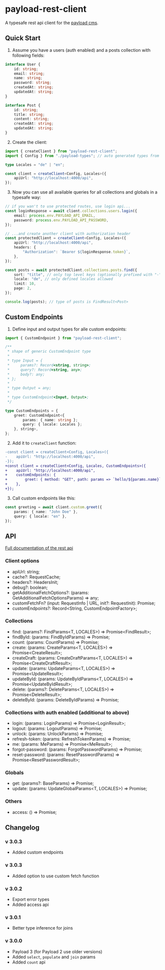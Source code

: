 # payload-rest-client

A typesafe rest api client for the [payload cms](https://payloadcms.com).

## Quick Start 

1. Assume you have a users (auth enabled) and a posts collection with following fields:

```ts
interface User {
    id: string;
    email: string;
    name: string;
    password: string;
    createdAt: string;
    updatedAt: string;
}

interface Post {
    id: string;
    title: string;
    content: string;
    createdAt: string;
    updatedAt: string;
}
```

2. Create the client:

```ts
import { createClient } from "payload-rest-client";
import { Config } from "./payload-types"; // auto generated types from payload

type Locales = "de" | "en";

const client = createClient<Config, Locales>({
    apiUrl: "http://localhost:4000/api",
});
```

3. Now you can use all available queries for all collections and globals in a typesafe way:

```ts
// if you wan't to use protected routes, use login api...
const loginResponse = await client.collections.users.login({
    email: process.env.PAYLOAD_API_EMAIL,
    password: process.env.PAYLOAD_API_PASSWORD,
});

// ...and create another client with authorization header
const protectedClient = createClient<Config, Locales>({
    apiUrl: "http://localhost:4000/api",
    headers: {
        "Authorization": `Bearer ${loginResponse.token}`,
    },
});

const posts = await protectedClient.collections.posts.find({
    sort: "title", // only top level keys (optionally prefixed with "-") of Post allowed
    locale: "de", // only defined locales allowed
    limit: 10,
    page: 2,
});

console.log(posts); // type of posts is FindResult<Post> 
```

## Custom Endpoints

1. Define input and output types for alle custom endpoints:

```ts
import { CustomEndpoint } from "payload-rest-client";

/**
 * shape of generic CustomEndpoint type
 *
 * type Input = {
 *     params?: Record<string, string>;
 *     query?: Record<string, any>;
 *     body?: any;
 * };
 *
 * type Output = any;
 *
 * type CustomEndpoint<Input, Output>;
 */

type CustomEndpoints = {
    greet: CustomEndpoint<{
        params: { name: string };
        query: { locale: Locales };
    }, string>,
};
```

2. Add it to `createClient` function:

```diff
-const client = createClient<Config, Locales>({
-    apiUrl: "http://localhost:4000/api",
-});
+const client = createClient<Config, Locales, CustomEndpoints>({
+    apiUrl: "http://localhost:4000/api",
+    customEndpoints: {
+        greet: { method: "GET", path: params => `hello/${params.name}` },
+    },
+});
```

3. Call custom endpoints like this:

```ts
const greeting = await client.custom.greet({
    params: { name: "John Doe" },
    query: { locale: "en" },
});
```

## API

[Full documentation of the rest api](https://payloadcms.com/docs/rest-api/overview)

### Client options

- apiUrl: string;
- cache?: RequestCache;
- headers?: HeadersInit;
- debug?: boolean;
- getAdditionalFetchOptions?: (params: GetAdditionalFetchOptionsParams) => any;
- customFetchFn? (input: RequestInfo | URL, init?: RequestInit): Promise<Response>;
- customEndpoints?: Record<String, CustomEndpointFactory>;

### Collections

- find: (params?: FindParams<T, LOCALES>) => Promise<FindResult<T>>;
- findById: (params: FindByIdParams<LOCALES>) => Promise<T>;
- count: (params: CountParams<T>) => Promise<CountResult>;
- create: (params: CreateParams<T, LOCALES>) => Promise<CreateResult<T>>;
- createDraft: (params: CreateDraftParams<T, LOCALES>) => Promise<CreateDraftResult<T>>;
- update: (params: UpdateParams<T, LOCALES>) => Promise<UpdateResult<T>>;
- updateById: (params: UpdateByIdParams<T, LOCALES>) => Promise<UpdateByIdResult<T>>;
- delete: (params?: DeleteParams<T, LOCALES>) => Promise<DeleteResult<T>>;
- deleteById: (params: DeleteByIdParams<LOCALES>) => Promise<T>;

### Collections with auth enabled (additional to above)

- login: (params: LoginParams) => Promise<LoginResult<T>>;
- logout: (params: LogoutParams) => Promise<LogoutResult>;
- unlock: (params: UnlockParams) => Promise<UnlockResult>;
- refresh-token: (params: RefreshTokenParams) => Promise<RefreshTokenResult>;
- me: (params: MeParams) => Promise<MeResult<T>>;
- forgot-password: (params: ForgotPasswordParams) => Promise<ForgotPasswordResult>;
- reset-password: (params: ResetPasswordParams) => Promise<ResetPasswordResult<T>>;

### Globals

- get: (params?: BaseParams<LOCALES>) => Promise<T>;
- update: (params: UpdateGlobalParams<T, LOCALES>) => Promise<T>;

### Others

- access: () => Promise<AccessResult>;

## Changelog

### v 3.0.3

- Added custom endpoints

### v 3.0.3

- Added option to use custom fetch function

### v 3.0.2

- Export error types
- Added access api

### v 3.0.1

- Better type inference for joins

### v 3.0.0

- Payload 3 (for Payload 2 use older versions)
- Added `select`, `populate` and `join` params
- Added `count` api

